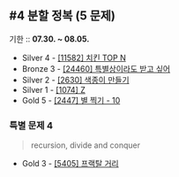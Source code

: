 ## #4 분할 정복 (5 문제)

기한 :: **07.30. ~ 08.05.**

- Silver 4 - [[11582] 치킨 TOP N](https://www.acmicpc.net/problem/11582)
- Bronze 3 - [[24460] 특별상이라도 받고 싶어](https://www.acmicpc.net/problem/24460)
- Silver 2 - [[2630] 색종이 만들기](https://www.acmicpc.net/problem/2630)
- Silver 1 - [[1074] Z](https://www.acmicpc.net/problem/1074)
- Gold 5 - [[2447] 별 찍기 - 10](https://www.acmicpc.net/problem/2447)


### 특별 문제 4

> recursion, divide and conquer
- Gold 3 - [[5405] 프랙탈 거리](https://www.acmicpc.net/problem/5405)
